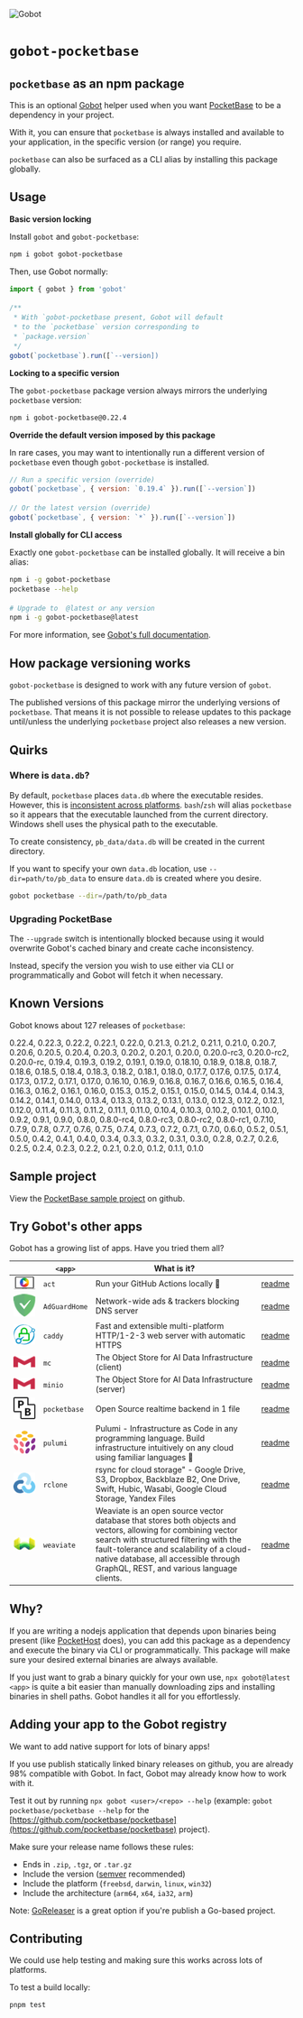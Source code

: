 ![Gobot](https://raw.githubusercontent.com/benallfree/gobot/v1.0.0-alpha.14/assets/gobot-banner-300x.png)

# `gobot-pocketbase`

## `pocketbase` as an npm package

This is an optional [Gobot](https://github.com/benallfree/gobot) helper used when you want [PocketBase](https://pocketbase.io) to be a dependency in your project.

With it, you can ensure that `pocketbase` is always installed and available to your application, in the specific version (or range) you require.

`pocketbase` can also be surfaced as a CLI alias by installing this package globally.

## Usage

**Basic version locking**

Install `gobot` and `gobot-pocketbase`:

```bash
npm i gobot gobot-pocketbase
```

Then, use Gobot normally:

```js
import { gobot } from 'gobot'

/**
 * With `gobot-pocketbase present, Gobot will default
 * to the `pocketbase` version corresponding to
 * `package.version`
 */
gobot(`pocketbase`).run([`--version])
```

**Locking to a specific version**

The `gobot-pocketbase` package version always mirrors the underlying `pocketbase` version:

```bash
npm i gobot-pocketbase@0.22.4
```

**Override the default version imposed by this package**

In rare cases, you may want to intentionally run a different version of `pocketbase` even though `gobot-pocketbase` is installed.

```js
// Run a specific version (override)
gobot(`pocketbase`, { version: `0.19.4` }).run([`--version`])

// Or the latest version (override)
gobot(`pocketbase`, { version: `*` }).run([`--version`])
```

**Install globally for CLI access**

Exactly one `gobot-pocketbase` can be installed globally. It will receive a bin alias:

```bash
npm i -g gobot-pocketbase
pocketbase --help

# Upgrade to  @latest or any version
npm i -g gobot-pocketbase@latest
```

For more information, see [Gobot's full documentation](https://github.com/benallfree/gobot).

## How package versioning works

`gobot-pocketbase` is designed to work with any future version of `gobot`.

The published versions of this package mirror the underlying versions of `pocketbase`. That means it is not possible to release updates to this package until/unless the underlying `pocketbase` project also releases a new version.

## Quirks

### Where is `data.db`?

By default, `pocketbase` places `data.db` where the executable resides. However, this is [inconsistent across platforms](https://github.com/pocketbase/pocketbase/issues/4361). `bash`/`zsh` will alias `pocketbase` so it appears that the executable launched from the current directory. Windows shell uses the physical path to the executable.

To create consistency, `pb_data/data.db` will be created in the current directory.

If you want to specify your own `data.db` location, use `--dir=path/to/pb_data` to ensure `data.db` is created where you desire.

```bash
gobot pocketbase --dir=/path/to/pb_data
```

### Upgrading PocketBase

The `--upgrade` switch is intentionally blocked because using it would overwrite Gobot's cached binary and create cache inconsistency.

Instead, specify the version you wish to use either via CLI or programmatically and Gobot will fetch it when necessary.


## Known Versions

Gobot knows about 127 releases of `pocketbase`:

0.22.4, 0.22.3, 0.22.2, 0.22.1, 0.22.0, 0.21.3, 0.21.2, 0.21.1, 0.21.0, 0.20.7, 0.20.6, 0.20.5, 0.20.4, 0.20.3, 0.20.2, 0.20.1, 0.20.0, 0.20.0-rc3, 0.20.0-rc2, 0.20.0-rc, 0.19.4, 0.19.3, 0.19.2, 0.19.1, 0.19.0, 0.18.10, 0.18.9, 0.18.8, 0.18.7, 0.18.6, 0.18.5, 0.18.4, 0.18.3, 0.18.2, 0.18.1, 0.18.0, 0.17.7, 0.17.6, 0.17.5, 0.17.4, 0.17.3, 0.17.2, 0.17.1, 0.17.0, 0.16.10, 0.16.9, 0.16.8, 0.16.7, 0.16.6, 0.16.5, 0.16.4, 0.16.3, 0.16.2, 0.16.1, 0.16.0, 0.15.3, 0.15.2, 0.15.1, 0.15.0, 0.14.5, 0.14.4, 0.14.3, 0.14.2, 0.14.1, 0.14.0, 0.13.4, 0.13.3, 0.13.2, 0.13.1, 0.13.0, 0.12.3, 0.12.2, 0.12.1, 0.12.0, 0.11.4, 0.11.3, 0.11.2, 0.11.1, 0.11.0, 0.10.4, 0.10.3, 0.10.2, 0.10.1, 0.10.0, 0.9.2, 0.9.1, 0.9.0, 0.8.0, 0.8.0-rc4, 0.8.0-rc3, 0.8.0-rc2, 0.8.0-rc1, 0.7.10, 0.7.9, 0.7.8, 0.7.7, 0.7.6, 0.7.5, 0.7.4, 0.7.3, 0.7.2, 0.7.1, 0.7.0, 0.6.0, 0.5.2, 0.5.1, 0.5.0, 0.4.2, 0.4.1, 0.4.0, 0.3.4, 0.3.3, 0.3.2, 0.3.1, 0.3.0, 0.2.8, 0.2.7, 0.2.6, 0.2.5, 0.2.4, 0.2.3, 0.2.2, 0.2.1, 0.2.0, 0.1.2, 0.1.1, 0.1.0

## Sample project

View the [PocketBase sample project](https://github.com/benallfree/gobot/tree/v1.0.0-alpha.14/src/apps/pocketbase/sample-project) on github.

## Try Gobot's other apps

Gobot has a growing list of apps. Have you tried them all?

| &nbsp;&nbsp;&nbsp;&nbsp;&nbsp;&nbsp;&nbsp;&nbsp;&nbsp;&nbsp;                                                                                              | `<app>`       | What is it?                                                                                                                                                                                                                                                                              |                                                                                                          |
| --------------------------------------------------------------------------------------------------------------------------------------------------------- | ------------- | ---------------------------------------------------------------------------------------------------------------------------------------------------------------------------------------------------------------------------------------------------------------------------------------- | -------------------------------------------------------------------------------------------------------- |
| [<img src="https://raw.githubusercontent.com/benallfree/gobot/v1.0.0-alpha.14/src/apps/act/logo-50x.png">](https://github.com/nektos/act)                 | `act`         | Run your GitHub Actions locally 🚀                                                                                                                                                                                                                                                       | [readme](https://github.com/benallfree/gobot/tree/v1.0.0-alpha.14/src/apps/act/helper/readme.md)         |
| [<img src="https://raw.githubusercontent.com/benallfree/gobot/v1.0.0-alpha.14/src/apps/AdGuardHome/logo-50x.png">](https://adguard.com/adguard-home.html) | `AdGuardHome` | Network-wide ads & trackers blocking DNS server                                                                                                                                                                                                                                          | [readme](https://github.com/benallfree/gobot/tree/v1.0.0-alpha.14/src/apps/AdGuardHome/helper/readme.md) |
| [<img src="https://raw.githubusercontent.com/benallfree/gobot/v1.0.0-alpha.14/src/apps/caddy/logo-50x.png">](https://caddyserver.com/)                    | `caddy`       | Fast and extensible multi-platform HTTP/1-2-3 web server with automatic HTTPS                                                                                                                                                                                                            | [readme](https://github.com/benallfree/gobot/tree/v1.0.0-alpha.14/src/apps/caddy/helper/readme.md)       |
| [<img src="https://raw.githubusercontent.com/benallfree/gobot/v1.0.0-alpha.14/src/apps/mc/logo-50x.png">](https://min.io)                                 | `mc`          | The Object Store for AI Data Infrastructure (client)                                                                                                                                                                                                                                     | [readme](https://github.com/benallfree/gobot/tree/v1.0.0-alpha.14/src/apps/mc/helper/readme.md)          |
| [<img src="https://raw.githubusercontent.com/benallfree/gobot/v1.0.0-alpha.14/src/apps/minio/logo-50x.png">](https://min.io)                              | `minio`       | The Object Store for AI Data Infrastructure (server)                                                                                                                                                                                                                                     | [readme](https://github.com/benallfree/gobot/tree/v1.0.0-alpha.14/src/apps/minio/helper/readme.md)       |
| [<img src="https://raw.githubusercontent.com/benallfree/gobot/v1.0.0-alpha.14/src/apps/pocketbase/logo-50x.png">](https://pocketbase.io)                  | `pocketbase`  | Open Source realtime backend in 1 file                                                                                                                                                                                                                                                   | [readme](https://github.com/benallfree/gobot/tree/v1.0.0-alpha.14/src/apps/pocketbase/helper/readme.md)  |
| [<img src="https://raw.githubusercontent.com/benallfree/gobot/v1.0.0-alpha.14/src/apps/pulumi/logo-50x.png">](https://www.pulumi.com)                     | `pulumi`      | Pulumi - Infrastructure as Code in any programming language. Build infrastructure intuitively on any cloud using familiar languages 🚀                                                                                                                                                   | [readme](https://github.com/benallfree/gobot/tree/v1.0.0-alpha.14/src/apps/pulumi/helper/readme.md)      |
| [<img src="https://raw.githubusercontent.com/benallfree/gobot/v1.0.0-alpha.14/src/apps/rclone/logo-50x.png">](https://rclone.org/)                        | `rclone`      | rsync for cloud storage" - Google Drive, S3, Dropbox, Backblaze B2, One Drive, Swift, Hubic, Wasabi, Google Cloud Storage, Yandex Files                                                                                                                                                  | [readme](https://github.com/benallfree/gobot/tree/v1.0.0-alpha.14/src/apps/rclone/helper/readme.md)      |
| [<img src="https://raw.githubusercontent.com/benallfree/gobot/v1.0.0-alpha.14/src/apps/weaviate/logo-50x.png">](https://weaviate.io)                      | `weaviate`    | Weaviate is an open source vector database that stores both objects and vectors, allowing for combining vector search with structured filtering with the fault-tolerance and scalability of a cloud-native database, all accessible through GraphQL, REST, and various language clients. | [readme](https://github.com/benallfree/gobot/tree/v1.0.0-alpha.14/src/apps/weaviate/helper/readme.md)    |

## Why?

If you are writing a nodejs application that depends upon binaries being present (like [PocketHost](https://github.com/pockethost/pockethost) does), you can add this package as a dependency and execute the binary via CLI or programmatically. This package will make sure your desired external binaries are always available.

If you just want to grab a binary quickly for your own use, `npx gobot@latest <app>` is quite a bit easier than manually downloading zips and installing binaries in shell paths. Gobot handles it all for you effortlessly.

## Adding your app to the Gobot registry

We want to add native support for lots of binary apps!

If you use publish statically linked binary releases on github, you are already 98% compatible with Gobot. In fact, Gobot may already know how to work with it.

Test it out by running `npx gobot <user>/<repo> --help` (example: `gobot pocketbase/pocketbase --help` for the [https://github.com/pocketbase/pocketbase](https://github.com/pocketbase/pocketbase) project).

Make sure your release name follows these rules:

- Ends in `.zip`, `.tgz`, or `.tar.gz`
- Include the version ([semver](https://semver.org) recommended)
- Include the platform (`freebsd`, `darwin`, `linux`, `win32`)
- Include the architecture (`arm64`, `x64`, `ia32`, `arm`)

Note: [GoReleaser](https://goreleaser.com/) is a great option if you're publish a Go-based project.

## Contributing

We could use help testing and making sure this works across lots of platforms.

To test a build locally:

```bash
pnpm test
```

